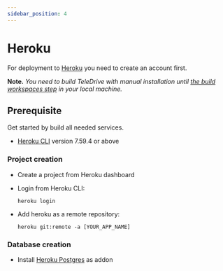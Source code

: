 ```yaml
---
sidebar_position: 4
---
```


# Heroku

For deployment to [Heroku](https://heroku.com/) you need to create an account first.

**Note.** *You need to build TeleDrive with manual installation until [the build workspaces step](/docs/Installation/manual#build) in your local machine.*

## Prerequisite

Get started by build all needed services.

- [Heroku CLI](https://devcenter.heroku.com/articles/heroku-cli) version 7.59.4 or above

### Project creation

- Create a project from Heroku dashboard
- Login from Heroku CLI:

  ```shell
  heroku login
  ```
- Add heroku as a remote repository:

  ```shell
  heroku git:remote -a [YOUR_APP_NAME]
  ```


### Database creation

- Install [Heroku Postgres](https://elements.heroku.com/addons/heroku-postgresql) as addon